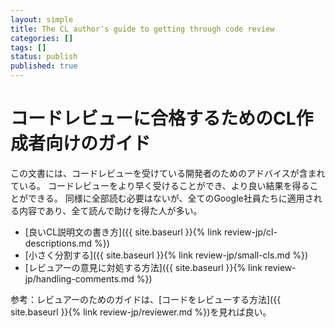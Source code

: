 ```yaml
---
layout: simple
title: The CL author's guide to getting through code review 
categories: []
tags: []
status: publish
published: true
---
```


# コードレビューに合格するためのCL作成者向けのガイド

この文書には、コードレビューを受けている開発者のためのアドバイスが含まれている。 
コードレビューをより早く受けることができ、より良い結果を得ることができる。 
同様に全部読む必要はないが、全てのGoogle社員たちに適用される内容であり、全て読んで助けを得た人が多い。

- [良いCL説明文の書き方]({{ site.baseurl }}{% link review-jp/cl-descriptions.md %})
- [小さく分割する]({{ site.baseurl }}{% link review-jp/small-cls.md %})
- [レビュアーの意見に対処する方法]({{ site.baseurl }}{% link review-jp/handling-comments.md %})

参考：レビュアーのためのガイドは、[コードをレビューする方法]({{ site.baseurl }}{% link review-jp/reviewer.md %})を見れば良い。
